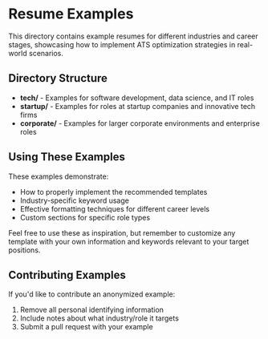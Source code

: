 # Resume Examples

This directory contains example resumes for different industries and career stages, showcasing how to implement ATS optimization strategies in real-world scenarios.

## Directory Structure

- **tech/** - Examples for software development, data science, and IT roles
- **startup/** - Examples for roles at startup companies and innovative tech firms
- **corporate/** - Examples for larger corporate environments and enterprise roles

## Using These Examples

These examples demonstrate:
- How to properly implement the recommended templates
- Industry-specific keyword usage
- Effective formatting techniques for different career levels
- Custom sections for specific role types

Feel free to use these as inspiration, but remember to customize any template with your own information and keywords relevant to your target positions.

## Contributing Examples

If you'd like to contribute an anonymized example:
1. Remove all personal identifying information
2. Include notes about what industry/role it targets
3. Submit a pull request with your example 